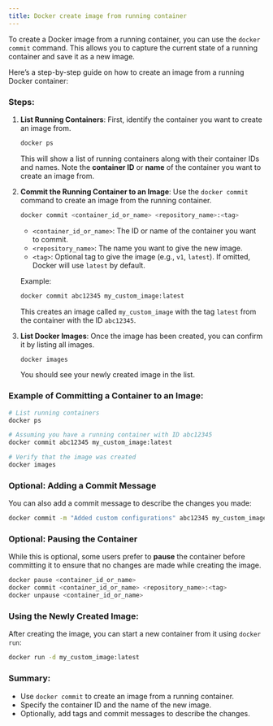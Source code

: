 ```yaml
---
title: Docker create image from running container
---
```



To create a Docker image from a running container, you can use the `docker commit` command. This allows you to capture the current state of a running container and save it as a new image.

Here’s a step-by-step guide on how to create an image from a running Docker container:

### Steps:

1. **List Running Containers**: First, identify the container you want to create an image from.

   ```bash
   docker ps
   ```

   This will show a list of running containers along with their container IDs and names. Note the **container ID** or **name** of the container you want to create an image from.

2. **Commit the Running Container to an Image**: Use the `docker commit` command to create an image from the running container.

   ```bash
   docker commit <container_id_or_name> <repository_name>:<tag>
   ```

   - `<container_id_or_name>`: The ID or name of the container you want to commit.
   - `<repository_name>`: The name you want to give the new image.
   - `<tag>`: Optional tag to give the image (e.g., `v1`, `latest`). If omitted, Docker will use `latest` by default.

   Example:
   ```bash
   docker commit abc12345 my_custom_image:latest
   ```

   This creates an image called `my_custom_image` with the tag `latest` from the container with the ID `abc12345`.

3. **List Docker Images**: Once the image has been created, you can confirm it by listing all images.

   ```bash
   docker images
   ```

   You should see your newly created image in the list.

### Example of Committing a Container to an Image:

```bash
# List running containers
docker ps

# Assuming you have a running container with ID abc12345
docker commit abc12345 my_custom_image:latest

# Verify that the image was created
docker images
```

### Optional: Adding a Commit Message
You can also add a commit message to describe the changes you made:

```bash
docker commit -m "Added custom configurations" abc12345 my_custom_image:latest
```

### Optional: Pausing the Container
While this is optional, some users prefer to **pause** the container before committing it to ensure that no changes are made while creating the image.

```bash
docker pause <container_id_or_name>
docker commit <container_id_or_name> <repository_name>:<tag>
docker unpause <container_id_or_name>
```

### Using the Newly Created Image:
After creating the image, you can start a new container from it using `docker run`:

```bash
docker run -d my_custom_image:latest
```

### Summary:
- Use `docker commit` to create an image from a running container.
- Specify the container ID and the name of the new image.
- Optionally, add tags and commit messages to describe the changes.
